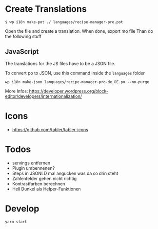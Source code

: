 # Create Translations

`$ wp i18n make-pot ./ languages/recipe-manager-pro.pot`

Open the file and create a translation.
When done, export mo file
Than do the following stuff

## JavaScript

The translations for the JS files have to be a JSON file.

To convert po to JSON, use this command inside the `languages` folder

`wp i18n make-json languages/recipe-manager-pro-de_DE.po --no-purge`

More Infos: https://developer.wordpress.org/block-editor/developers/internationalization/

# Icons

- https://github.com/tabler/tabler-icons

# Todos

- servings entfernen
- Plugin umbennenen?
- Steps in JSONLD mal angucken was da so drin steht
- Zahlenfelder gehen nicht richtig
- Kontrastfarben berechnen
- Hell Dunkel als Helper-Funktionen

# Develop

`yarn start`
